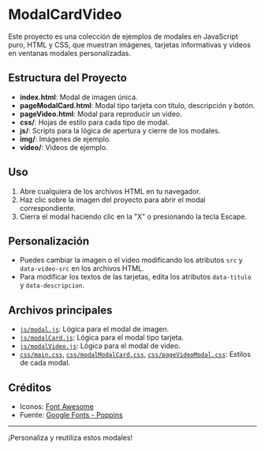 # ModalCardVideo

Este proyecto es una colección de ejemplos de modales en JavaScript puro, HTML y CSS, que muestran imágenes, tarjetas informativas y videos en ventanas modales personalizadas.

## Estructura del Proyecto

- **index.html**: Modal de imagen única.
- **pageModalCard.html**: Modal tipo tarjeta con título, descripción y botón.
- **pageVideo.html**: Modal para reproducir un video.
- **css/**: Hojas de estilo para cada tipo de modal.
- **js/**: Scripts para la lógica de apertura y cierre de los modales.
- **img/**: Imágenes de ejemplo.
- **video/**: Videos de ejemplo.

## Uso

1. Abre cualquiera de los archivos HTML en tu navegador.
2. Haz clic sobre la imagen del proyecto para abrir el modal correspondiente.
3. Cierra el modal haciendo clic en la "X" o presionando la tecla Escape.

## Personalización

- Puedes cambiar la imagen o el video modificando los atributos `src` y `data-video-src` en los archivos HTML.
- Para modificar los textos de las tarjetas, edita los atributos `data-titulo` y `data-descripcion`.

## Archivos principales

- [`js/modal.js`](js/modal.js): Lógica para el modal de imagen.
- [`js/modalCard.js`](js/modalCard.js): Lógica para el modal tipo tarjeta.
- [`js/modalVideo.js`](js/modalVideo.js): Lógica para el modal de video.
- [`css/main.css`](css/main.css), [`css/modalModalCard.css`](css/modalModalCard.css), [`css/pageVideoModal.css`](css/pageVideoModal.css): Estilos de cada modal.

## Créditos

- Iconos: [Font Awesome](https://fontawesome.com/)
- Fuente: [Google Fonts - Poppins](https://fonts.google.com/specimen/Poppins)

---

¡Personaliza y reutiliza estos modales!